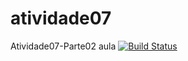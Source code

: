 # atividade07
Atividade07-Parte02
aula
[![Build Status](https://travis-ci.org/edmilsonverona/atividade07.svg?branch=master)](https://travis-ci.org/edmilsonverona/atividade07)
